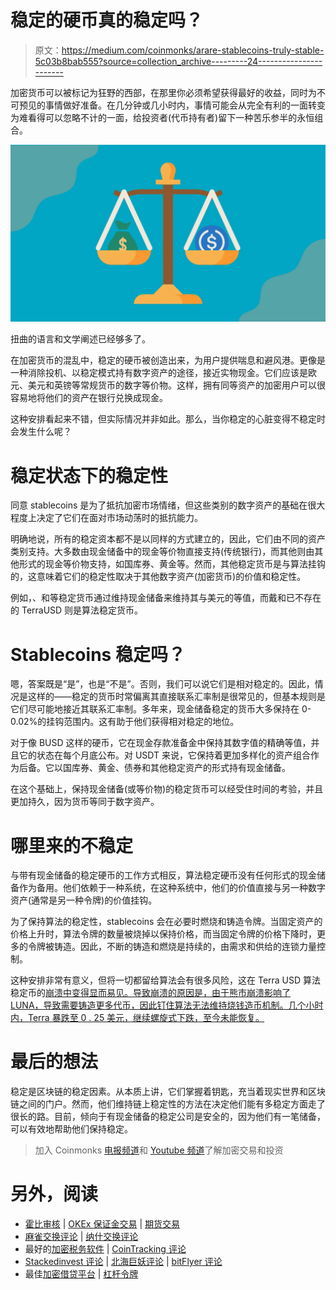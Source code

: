 # 稳定的硬币真的稳定吗？

> 原文：<https://medium.com/coinmonks/arare-stablecoins-truly-stable-5c03b8bab555?source=collection_archive---------24----------------------->

加密货币可以被标记为狂野的西部，在那里你必须希望获得最好的收益，同时为不可预见的事情做好准备。在几分钟或几小时内，事情可能会从完全有利的一面转变为难看得可以忽略不计的一面，给投资者(代币持有者)留下一种苦乐参半的永恒组合。

![](img/ac6e5705cf07375126ff13ac8b8fcb1e.png)

扭曲的语言和文学阐述已经够多了。

在加密货币的混乱中，稳定的硬币被创造出来，为用户提供喘息和避风港。更像是一种消除投机、以稳定模式持有数字资产的途径，接近实物现金。它们应该是欧元、美元和英镑等常规货币的数字等价物。这样，拥有同等资产的加密用户可以很容易地将他们的资产在银行兑换成现金。

这种安排看起来不错，但实际情况并非如此。那么，当你稳定的心脏变得不稳定时会发生什么呢？

# 稳定状态下的稳定性

同意 stablecoins 是为了抵抗加密市场情绪，但这些类别的数字资产的基础在很大程度上决定了它们在面对市场动荡时的抵抗能力。

明确地说，所有的稳定资本都不是以同样的方式建立的，因此，它们由不同的资产类别支持。大多数由现金储备中的现金等价物直接支持(传统银行)，而其他则由其他形式的现金等价物支持，如国库券、黄金等。然而，其他稳定货币是与算法挂钩的，这意味着它们的稳定性取决于其他数字资产(加密货币)的价值和稳定性。

例如，、和等稳定货币通过维持现金储备来维持其与美元的等值，而戴和已不存在的 TerraUSD 则是算法稳定货币。

# Stablecoins 稳定吗？

嗯，答案既是“是”，也是“不是”。否则，我们可以说它们是相对稳定的。因此，情况是这样的——稳定的货币时常偏离其直接联系汇率制是很常见的，但基本规则是它们尽可能地接近其联系汇率制。多年来，现金储备稳定的货币大多保持在 0-0.02%的挂钩范围内。这有助于他们获得相对稳定的地位。

对于像 BUSD 这样的硬币，它在现金存款准备金中保持其数字值的精确等值，并且它的状态在每个月底公布。对 USDT 来说，它保持着更加多样化的资产组合作为后备。它以国库券、黄金、债券和其他稳定资产的形式持有现金储备。

在这个基础上，保持现金储备(或等价物)的稳定货币可以经受住时间的考验，并且更加持久，因为货币等同于数字资产。

# 哪里来的不稳定

与带有现金储备的稳定硬币的工作方式相反，算法稳定硬币没有任何形式的现金储备作为备用。他们依赖于一种系统，在这种系统中，他们的价值直接与另一种数字资产(通常是另一种令牌)的价值挂钩。

为了保持算法的稳定性，stablecoins 会在必要时燃烧和铸造令牌。当固定资产的价格上升时，算法令牌的数量被烧掉以保持价格，而当固定令牌的价格下降时，更多的令牌被铸造。因此，不断的铸造和燃烧是持续的，由需求和供给的连锁力量控制。

这种安排非常有意义，但将一切都留给算法会有很多风险，这在 Terra USD 算法稳定币的[崩溃中变得显而易见。导致崩溃的原因是，由于熊市崩溃影响了 LUNA，导致需要铸造更多代币，因此钉住算法无法维持烧钱造币机制。几个小时内，Terra 暴跌至 0 . 25 美元，继续螺旋式下跌，至今未能恢复。](https://www.investopedia.com/terrausd-crash-shows-risks-of-algorithmic-stablecoins-5272010)

# 最后的想法

稳定是区块链的稳定因素。从本质上讲，它们掌握着钥匙，充当着现实世界和区块链之间的门户。然而，他们维持链上稳定性的方法在决定他们能有多稳定方面走了很长的路。目前，倾向于有现金储备的稳定公司是安全的，因为他们有一笔储备，可以有效地帮助他们保持稳定。

> 加入 Coinmonks [电报频道](https://t.me/coincodecap)和 [Youtube 频道](https://www.youtube.com/c/coinmonks/videos)了解加密交易和投资

# 另外，阅读

*   [霍比审核](https://coincodecap.com/huobi-review) | [OKEx 保证金交易](https://coincodecap.com/okex-margin-trading) | [期货交易](https://coincodecap.com/futures-trading)
*   [麻雀交换评论](https://coincodecap.com/sparrow-exchange-review) | [纳什交换评论](https://coincodecap.com/nash-exchange-review)
*   最好的[加密税务软件](/coinmonks/best-crypto-tax-tool-for-my-money-72d4b430816b) | [CoinTracking 评论](/coinmonks/cointracking-review-a-reliable-cryptocurrency-tax-software-5114e3eb5737)
*   [Stackedinvest 评论](https://coincodecap.com/stackedinvest-review) | [北海巨妖评论](/coinmonks/kraken-review-6165fc1056ac) | [bitFlyer 评论](https://coincodecap.com/bitflyer-review)
*   最佳[加密借贷平台](/coinmonks/top-5-crypto-lending-platforms-in-2020-that-you-need-to-know-a1b675cec3fa) | [杠杆令牌](/coinmonks/leveraged-token-3f5257808b22)